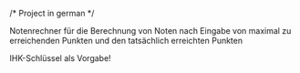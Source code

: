 /* Project in german */

Notenrechner für die Berechnung von Noten nach Eingabe von maximal zu erreichenden Punkten und den tatsächlich erreichten Punkten

IHK-Schlüssel als Vorgabe!